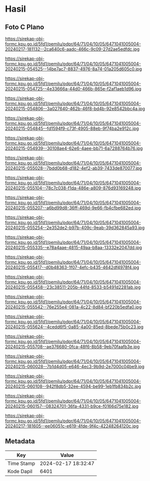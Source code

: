 # Hasil

## Foto C Plano

https://sirekap-obj-formc.kpu.go.id/5fd1/pemilu/pdpr/64/71/04/10/05/6471041005004-20240217-181132--2ca640c6-aadc-466c-9c09-27d2ae5edfdc.jpg

https://sirekap-obj-formc.kpu.go.id/5fd1/pemilu/pdpr/64/71/04/10/05/6471041005004-20240215-054525--14be7ac7-8837-4976-8a74-01a205d605c0.jpg

https://sirekap-obj-formc.kpu.go.id/5fd1/pemilu/pdpr/64/71/04/10/05/6471041005004-20240215-054725--4e33666a-44d0-466b-865e-f2af1aeb1d96.jpg

https://sirekap-obj-formc.kpu.go.id/5fd1/pemilu/pdpr/64/71/04/10/05/6471041005004-20240215-054806--3a027640-462b-46f8-bd4b-92e8542bbc4a.jpg

https://sirekap-obj-formc.kpu.go.id/5fd1/pemilu/pdpr/64/71/04/10/05/6471041005004-20240215-054845--fd1594f9-c73f-4905-88eb-9f74ba2e912c.jpg

https://sirekap-obj-formc.kpu.go.id/5fd1/pemilu/pdpr/64/71/04/10/05/6471041005004-20240215-054939--30108ae4-62e6-4aee-bb71-6a7288764b76.jpg

https://sirekap-obj-formc.kpu.go.id/5fd1/pemilu/pdpr/64/71/04/10/05/6471041005004-20240215-055028--7bdd0b68-d182-4ef2-ab39-7433de870077.jpg

https://sirekap-obj-formc.kpu.go.id/5fd1/pemilu/pdpr/64/71/04/10/05/6471041005004-20240215-055104--78c7c038-f1da-486e-a809-876d93169248.jpg

https://sirekap-obj-formc.kpu.go.id/5fd1/pemilu/pdpr/64/71/04/10/05/6471041005004-20240215-055207--a6bd99d8-36ff-469d-9e66-fb4cfbe682ed.jpg

https://sirekap-obj-formc.kpu.go.id/5fd1/pemilu/pdpr/64/71/04/10/05/6471041005004-20240215-055254--2e352de2-b97b-409c-9eab-39d362845a93.jpg

https://sirekap-obj-formc.kpu.go.id/5fd1/pemilu/pdpr/64/71/04/10/05/6471041005004-20240215-055335--e78a4aae-4815-49aa-b8aa-13332e2047dd.jpg

https://sirekap-obj-formc.kpu.go.id/5fd1/pemilu/pdpr/64/71/04/10/05/6471041005004-20240215-055417--d0b48363-1f07-4efc-b435-4642df4978f4.jpg

https://sirekap-obj-formc.kpu.go.id/5fd1/pemilu/pdpr/64/71/04/10/05/6471041005004-20240215-055458--23c38511-205b-44fd-8533-b5491d2281ab.jpg

https://sirekap-obj-formc.kpu.go.id/5fd1/pemilu/pdpr/64/71/04/10/05/6471041005004-20240215-055542--76e255e4-081a-4c22-8d84-bf220b5edfa0.jpg

https://sirekap-obj-formc.kpu.go.id/5fd1/pemilu/pdpr/64/71/04/10/05/6471041005004-20240215-055624--4cedd6f5-0a85-4a00-85ed-8bede75b0c23.jpg

https://sirekap-obj-formc.kpu.go.id/5fd1/pemilu/pdpr/64/71/04/10/05/6471041005004-20240215-055708--ae376680-0fca-48f6-8b58-9eb70faafb3e.jpg

https://sirekap-obj-formc.kpu.go.id/5fd1/pemilu/pdpr/64/71/04/10/05/6471041005004-20240215-060028--7b1d4d05-e646-4ec3-9b9d-2e7000c04be9.jpg

https://sirekap-obj-formc.kpu.go.id/5fd1/pemilu/pdpr/64/71/04/10/05/6471041005004-20240215-060108--942f8db5-32ee-4594-be99-1eb1fb834b2c.jpg

https://sirekap-obj-formc.kpu.go.id/5fd1/pemilu/pdpr/64/71/04/10/05/6471041005004-20240215-060157--08324701-36fa-4331-b9ce-f0166d75e182.jpg

https://sirekap-obj-formc.kpu.go.id/5fd1/pemilu/pdpr/64/71/04/10/05/6471041005004-20240217-181605--ee06051c-e619-4fde-9f4c-42248264120c.jpg


## Metadata

| Key        | Value               |
| ---------- | ------------------- |
| Time Stamp | 2024-02-17 18:32:47 |
| Kode Dapil | 6401                |



